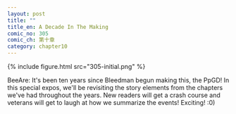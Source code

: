 ```yaml
---
layout: post
title: ""
title_en: A Decade In The Making
comic_no: 305
comic_ch: 第十章
category: chapter10
---
```

{% include figure.html src="305-initial.png" %}

BeeAre: It's been ten years since Bleedman begun making this, the PpGD! In this special expos, we'll be revisiting the story elements from the chapters we've had throughout the years. New readers will get a crash course and veterans will get to laugh at how we summarize the events! Exciting! :0)
